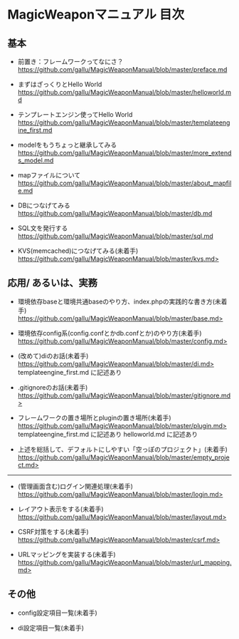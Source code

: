 # MagicWeaponマニュアル 目次

## 基本

* 前置き：フレームワークってなにさ？    
<https://github.com/gallu/MagicWeaponManual/blob/master/preface.md>

* まずはざっくりとHello World    
<https://github.com/gallu/MagicWeaponManual/blob/master/helloworld.md>

* テンプレートエンジン使ってHello World    
<https://github.com/gallu/MagicWeaponManual/blob/master/templateengine_first.md>
* modelをもうちょっと継承してみる    
<https://github.com/gallu/MagicWeaponManual/blob/master/more_extends_model.md>

* mapファイルについて    
<https://github.com/gallu/MagicWeaponManual/blob/master/about_mapfile.md>

* DBにつなげてみる    
<https://github.com/gallu/MagicWeaponManual/blob/master/db.md>

* SQL文を発行する    
<https://github.com/gallu/MagicWeaponManual/blob/master/sql.md>

* KVS(memcached)につなげてみる(未着手)    
https://github.com/gallu/MagicWeaponManual/blob/master/kvs.md>


## 応用/ あるいは、実務

* 環境依存baseと環境共通baseのやり方、index.phpの実践的な書き方(未着手)    
https://github.com/gallu/MagicWeaponManual/blob/master/base.md>

* 環境依存config系(config.confとかdb.confとか)のやり方(未着手)    
https://github.com/gallu/MagicWeaponManual/blob/master/config.md>

* (改めて)diのお話(未着手)    
https://github.com/gallu/MagicWeaponManual/blob/master/di.md>
templateengine_first.md に記述あり

* .gitignoreのお話(未着手)    
https://github.com/gallu/MagicWeaponManual/blob/master/gitignore.md>

* フレームワークの置き場所とpluginの置き場所(未着手)    
https://github.com/gallu/MagicWeaponManual/blob/master/plugin.md>
templateengine_first.md に記述あり
helloworld.md に記述あり

* 上述を総括して、デフォルトにしやすい「空っぽのプロジェクト」(未着手)    
https://github.com/gallu/MagicWeaponManual/blob/master/empty_project.md>

---

* (管理画面含む)ログイン関連処理(未着手)    
https://github.com/gallu/MagicWeaponManual/blob/master/login.md>

* レイアウト表示をする(未着手)    
https://github.com/gallu/MagicWeaponManual/blob/master/layout.md>

* CSRF対策をする(未着手)    
https://github.com/gallu/MagicWeaponManual/blob/master/csrf.md>

* URLマッピングを実装する(未着手)    
https://github.com/gallu/MagicWeaponManual/blob/master/url_mapping.md>

## その他

* config設定項目一覧(未着手)    

* di設定項目一覧(未着手)    


